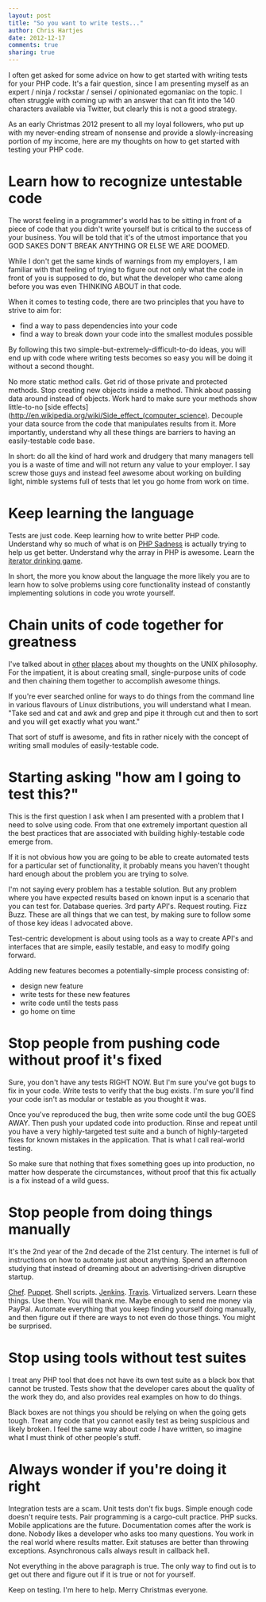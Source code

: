 ```yaml
---
layout: post
title: "So you want to write tests..." 
author: Chris Hartjes
date: 2012-12-17
comments: true 
sharing: true 
---
```

I often get asked for some advice on how to get started with writing tests
for your PHP code. It's a fair question, since I am presenting myself as an
expert / ninja / rockstar / sensei / opinionated egomaniac on the topic.
I often struggle with coming up with an answer that can fit into the 140
characters available via Twitter, but clearly this is not a good strategy.

As an early Christmas 2012 present to all my loyal followers, who put up with
my never-ending stream of nonsense and provide a slowly-increasing portion
of my income, here are my thoughts on how to get started with testing your
PHP code.

# Learn how to recognize untestable code
The worst feeling in a programmer's world has to be sitting in front of a
piece of code that you didn't write yourself but is critical to the success
of your business. You will be told that it's of the utmost importance
that you GOD SAKES DON'T BREAK ANYTHING OR ELSE WE ARE DOOMED. 

While I don't get the same kinds of warnings from my employers, I am familiar
with that feeling of trying to figure out not only what the code in front
of you is supposed to do, but what the developer who came along before you was
even THINKING ABOUT in that code.

When it comes to testing code, there are two principles that you have to 
strive to aim for:

* find a way to pass dependencies into your code
* find a way to break down your code into the smallest modules possible

By following this two simple-but-extremely-difficult-to-do ideas, you will
end up with code where writing tests becomes so easy you will be doing it
without a second thought.

No more static method calls. Get rid of those private and protected methods.
Stop creating new objects inside a method. Think about passing data around
instead of objects. Work hard to make sure your methods show little-to-no
[side effects](http://en.wikipedia.org/wiki/Side_effect_(computer_science).
Decouple your data source from the code that manipulates results from it. More
importantly, understand why all these things are barriers to having an easily-testable
code base.

In short: do all the kind of hard work and drudgery that many managers tell
you is a waste of time and will not return any value to your employer. I say
screw those guys and instead feel awesome about working on building light, nimble systems full
of tests that let you go home from work on time. 

# Keep learning the language
Tests are just code. Keep learning how to write better PHP code. Understand why
so much of what is on [PHP Sadness](http://phpsadness.com) is actually trying 
to help us get better. Understand why the array in PHP is awesome. Learn
the [iterator drinking game](http://www.meetup.com/dallasphp/events/59505212/).

In short, the more you know about the language the more likely you are to learn
how to solve problems using core functionality instead of constantly implementing
solutions in code you wrote yourself. 

# Chain units of code together for greatness
I've talked about in [other](http://devhell.info) [places](http://phptownhall.com)
about my thoughts on the UNIX philosophy. For the impatient, it is about creating
small, single-purpose units of code and then chaining them together to 
accomplish awesome things.

If you're ever searched online for ways to do things from the command line
in various flavours of Linux distributions, you will understand what I mean.
"Take sed and cat and awk and grep and pipe it through cut and then to sort 
and you will get exactly what you want." 

That sort of stuff is awesome, and fits in rather nicely with the concept of
writing small modules of easily-testable code.

# Starting asking "how am I going to test this?"
This is the first question I ask when I am presented with a problem that I need
to solve using code. From that one extremely important question all the best
practices that are associated with building highly-testable code emerge from.

If it is not obvious how you are going to be able to create automated tests
for a particular set of functionality, it probably means you haven't thought
hard enough about the problem you are trying to solve.

I'm not saying every problem has a testable solution. But any problem where
you have expected results based on known input is a scenario that you can
test for. Database queries. 3rd party API's. Request routing. Fizz Buzz.
These are all things that we can test, by making sure to follow some of
those key ideas I advocated above.

Test-centric development is about using tools as a way to create API's and
interfaces that are simple, easily testable, and easy to modify going 
forward. 

Adding new features becomes a potentially-simple process consisting of:

* design new feature
* write tests for these new features
* write code until the tests pass
* go home on time
 
# Stop people from pushing code without proof it's fixed
Sure, you don't have any tests RIGHT NOW. But I'm sure you've got bugs to fix
in your code. Write tests to verify that the bug exists. I'm sure you'll find
your code isn't as modular or testable as you thought it was. 

Once you've reproduced the bug, then write some code until the bug GOES AWAY.
Then push your updated code into production. Rinse and repeat until you have
a very highly-targeted test suite and a bunch of highly-targeted fixes for
known mistakes in the application. That is what I call real-world testing.

So make sure that nothing that fixes something goes up into production, no
matter how desperate the circumstances, without proof that this fix actually
is a fix instead of a wild guess. 

# Stop people from doing things manually
It's the 2nd year of the 2nd decade of the 21st century. The internet is
full of instructions on how to automate just about anything. Spend an afternoon
studying that instead of dreaming about an advertising-driven disruptive
startup. 

[Chef](http://www.opscode.com/). [Puppet](http://puppetlabs.com). Shell scripts. [Jenkins](http://jenkins-ci.org). [Travis](http://travis-ci.org). Virtualized servers. Learn these things. Use them. You
will thank me. Maybe enough to send me money via PayPal. Automate everything
that you keep finding yourself doing manually, and then figure out if there
are ways to not even do those things. You might be surprised.

# Stop using tools without test suites 
I treat any PHP tool that does not have its own test suite as a black box
that cannot be trusted. Tests show that the developer cares about the quality
of the work they do, and also provides real examples on how to do things.

Black boxes are not things you should be relying on when the going gets tough.
Treat any code that you cannot easily test as being suspicious and likely
broken. I feel the same way about code *I* have written, so imagine what
I must think of other people's stuff.

# Always wonder if you're doing it right
Integration tests are a scam. Unit tests don't fix bugs. Simple enough code
doesn't require tests. Pair programming is a cargo-cult practice. PHP sucks.
Mobile applications are the future. Documentation comes after the work is
done. Nobody likes a developer who asks too many questions. You work in the
real world where results matter. Exit statuses are better than throwing
exceptions. Asynchronous calls always result in callback hell. 

Not everything in the above paragraph is true. The only way to find out is
to get out there and figure out if it is true or not for yourself. 

Keep on testing. I'm here to help. Merry Christmas everyone. 

